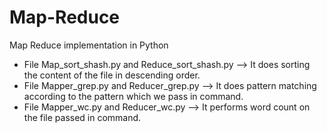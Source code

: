 # Map-Reduce
Map Reduce implementation in Python

* File Map_sort_shash.py and Reduce_sort_shash.py --> It does sorting the content of the file in descending order.
* File Mapper_grep.py and Reducer_grep.py --> It does pattern matching according to the pattern which we pass in command.
* File Mapper_wc.py and Reducer_wc.py --> It performs word count on the file passed in command.
